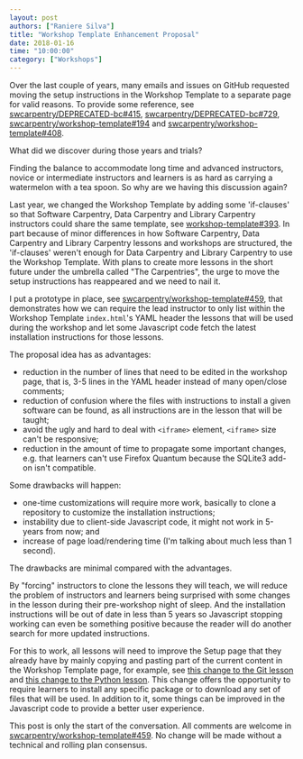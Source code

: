 ```yaml
---
layout: post
authors: ["Raniere Silva"]
title: "Workshop Template Enhancement Proposal"
date: 2018-01-16
time: "10:00:00"
category: ["Workshops"]
---
```


Over the last couple of years,
many emails and issues on GitHub
requested moving the setup instructions in the Workshop Template to a separate page
for valid reasons.
To provide some reference, see
[swcarpentry/DEPRECATED-bc#415](https://github.com/swcarpentry/DEPRECATED-bc/pull/415),
[swcarpentry/DEPRECATED-bc#729](https://github.com/swcarpentry/DEPRECATED-bc/issues/729),
[swcarpentry/workshop-template#194](https://github.com/swcarpentry/workshop-template/issues/194)
and
[swcarpentry/workshop-template#408](https://github.com/swcarpentry/workshop-template/issues/408).

What did we discover during those years and trials?

Finding the balance to accommodate long time and advanced instructors, novice or intermediate instructors and learners
is as hard as carrying a watermelon with a tea spoon.
So why are we having this discussion again?

Last year,
we changed the Workshop Template
by adding some 'if-clauses' so that Software Carpentry, Data Carpentry and Library Carpentry
instructors could share the same template,
see [workshop-template#393](https://github.com/swcarpentry/workshop-template/pull/393).
In part because of minor differences in how Software Carpentry, Data Carpentry and Library Carpentry lessons and workshops are structured,
the 'if-clauses' weren't enough for Data Carpentry and Library Carpentry to use the Workshop Template.
With plans to create more lessons in the short future
under the umbrella called "The Carpentries",
the urge to move the setup instructions has reappeared
and we need to nail it.

I put a prototype in place,
see [swcarpentry/workshop-template#459](https://github.com/swcarpentry/workshop-template/pull/459),
that demonstrates how we can require the lead instructor
to only list within the Workshop Template `index.html`'s YAML header the lessons that will be used during the workshop
and let some Javascript code fetch the latest installation instructions for those lessons.

The proposal idea has as advantages:

- reduction in the number of lines that need to be edited in the workshop page, that is, 3-5 lines in the YAML header instead of many open/close comments;
- reduction of confusion where the files with instructions to install a given software can be found, as all instructions are in the lesson that will be taught;
- avoid the ugly and hard to deal with `<iframe>` element, `<iframe>` size can't be responsive;
- reduction in the amount of time to propagate some important changes, e.g. that learners can't use Firefox Quantum because the SQLite3 add-on isn't compatible.

Some drawbacks will happen:

- one-time customizations will require more work, basically to clone a repository to customize the installation instructions;
- instability due to client-side Javascript code, it might not work in 5-years from now; and
- increase of page load/rendering time (I'm talking about much less than 1 second).

The drawbacks are minimal compared with the advantages.

By "forcing" instructors to clone the lessons they will teach, we will reduce the problem of instructors and learners being surprised with some changes in the lesson during their pre-workshop night of sleep.
And the installation instructions will be out of date in less than 5 years so Javascript stopping working can even be something positive because the reader will do another search for more updated instructions.

For this to work,
all lessons will need to improve the Setup page that they already have
by mainly copying and pasting part of the current content in the Workshop Template page,
for example, see [this change to the Git lesson](https://github.com/rgaiacs/swc-git-novice/commit/a35b7fc151b5679dd9a2d608f875b4d8a61cef95)
and [this change to the Python lesson](https://github.com/rgaiacs/swc-python-novice-inflammation/).
This change offers the opportunity to require learners to install any specific package
or to download any set of files that will be used.
In addition to it,
some things can be improved in the Javascript code to provide a better user experience.

This post is only the start of the conversation.
All comments are welcome in [swcarpentry/workshop-template#459](https://github.com/swcarpentry/workshop-template/pull/459).
No change will be made without a technical and rolling plan consensus.
